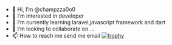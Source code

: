 - 👋 Hi, I’m @champzza0o0
- 👀 I’m interested in developer
- 🌱 I’m currently learning laravel,javascript framework and dart
- 💞️ I’m looking to collaborate on ...
- 📫 How to reach me send me email
[![trophy](https://github-profile-trophy.vercel.app/?username=champzza0o0)](https://github.com/ryo-ma/github-profile-trophy)
<!---
champzza0o0/champzza0o0 is a ✨ special ✨ repository because its `README.md` (this file) appears on your GitHub profile.
You can click the Preview link to take a look at your changes.
--->
